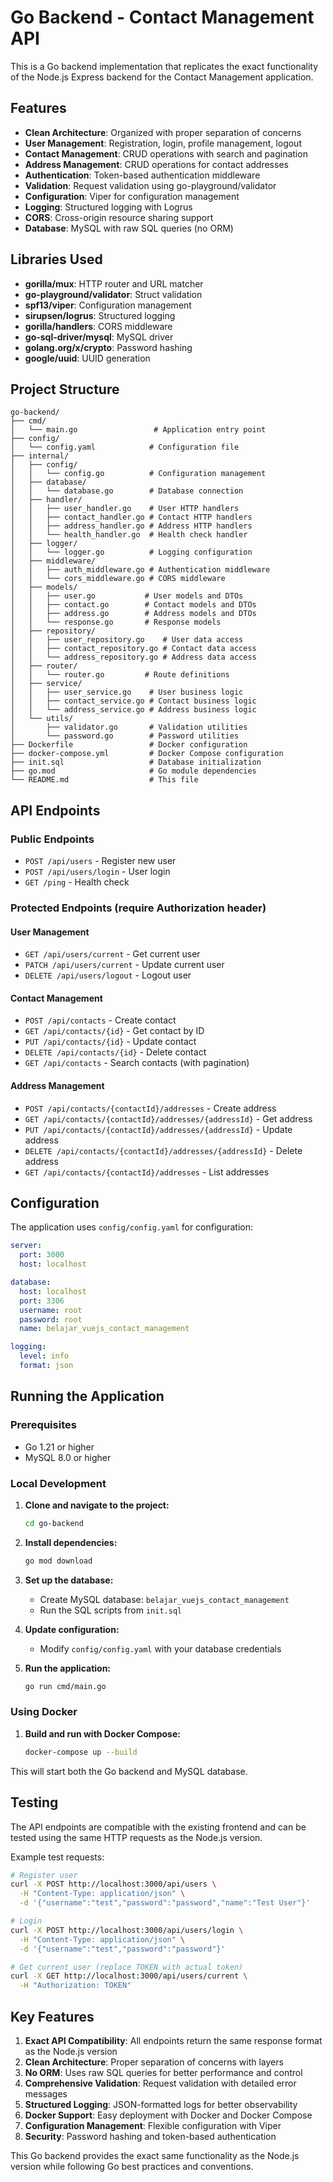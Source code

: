 # Go Backend - Contact Management API

This is a Go backend implementation that replicates the exact functionality of the Node.js Express backend for the Contact Management application.

## Features

- **Clean Architecture**: Organized with proper separation of concerns
- **User Management**: Registration, login, profile management, logout
- **Contact Management**: CRUD operations with search and pagination
- **Address Management**: CRUD operations for contact addresses
- **Authentication**: Token-based authentication middleware
- **Validation**: Request validation using go-playground/validator
- **Configuration**: Viper for configuration management
- **Logging**: Structured logging with Logrus
- **CORS**: Cross-origin resource sharing support
- **Database**: MySQL with raw SQL queries (no ORM)

## Libraries Used

- **gorilla/mux**: HTTP router and URL matcher
- **go-playground/validator**: Struct validation
- **spf13/viper**: Configuration management
- **sirupsen/logrus**: Structured logging
- **gorilla/handlers**: CORS middleware
- **go-sql-driver/mysql**: MySQL driver
- **golang.org/x/crypto**: Password hashing
- **google/uuid**: UUID generation

## Project Structure

```
go-backend/
├── cmd/
│   └── main.go                 # Application entry point
├── config/
│   └── config.yaml            # Configuration file
├── internal/
│   ├── config/
│   │   └── config.go          # Configuration management
│   ├── database/
│   │   └── database.go        # Database connection
│   ├── handler/
│   │   ├── user_handler.go    # User HTTP handlers
│   │   ├── contact_handler.go # Contact HTTP handlers
│   │   ├── address_handler.go # Address HTTP handlers
│   │   └── health_handler.go  # Health check handler
│   ├── logger/
│   │   └── logger.go          # Logging configuration
│   ├── middleware/
│   │   ├── auth_middleware.go # Authentication middleware
│   │   └── cors_middleware.go # CORS middleware
│   ├── models/
│   │   ├── user.go           # User models and DTOs
│   │   ├── contact.go        # Contact models and DTOs
│   │   ├── address.go        # Address models and DTOs
│   │   └── response.go       # Response models
│   ├── repository/
│   │   ├── user_repository.go    # User data access
│   │   ├── contact_repository.go # Contact data access
│   │   └── address_repository.go # Address data access
│   ├── router/
│   │   └── router.go         # Route definitions
│   ├── service/
│   │   ├── user_service.go    # User business logic
│   │   ├── contact_service.go # Contact business logic
│   │   └── address_service.go # Address business logic
│   └── utils/
│       ├── validator.go       # Validation utilities
│       └── password.go        # Password utilities
├── Dockerfile                 # Docker configuration
├── docker-compose.yml         # Docker Compose configuration
├── init.sql                   # Database initialization
├── go.mod                     # Go module dependencies
└── README.md                  # This file
```

## API Endpoints

### Public Endpoints
- `POST /api/users` - Register new user
- `POST /api/users/login` - User login
- `GET /ping` - Health check

### Protected Endpoints (require Authorization header)

#### User Management
- `GET /api/users/current` - Get current user
- `PATCH /api/users/current` - Update current user
- `DELETE /api/users/logout` - Logout user

#### Contact Management
- `POST /api/contacts` - Create contact
- `GET /api/contacts/{id}` - Get contact by ID
- `PUT /api/contacts/{id}` - Update contact
- `DELETE /api/contacts/{id}` - Delete contact
- `GET /api/contacts` - Search contacts (with pagination)

#### Address Management
- `POST /api/contacts/{contactId}/addresses` - Create address
- `GET /api/contacts/{contactId}/addresses/{addressId}` - Get address
- `PUT /api/contacts/{contactId}/addresses/{addressId}` - Update address
- `DELETE /api/contacts/{contactId}/addresses/{addressId}` - Delete address
- `GET /api/contacts/{contactId}/addresses` - List addresses

## Configuration

The application uses `config/config.yaml` for configuration:

```yaml
server:
  port: 3000
  host: localhost

database:
  host: localhost
  port: 3306
  username: root
  password: root
  name: belajar_vuejs_contact_management

logging:
  level: info
  format: json
```

## Running the Application

### Prerequisites
- Go 1.21 or higher
- MySQL 8.0 or higher

### Local Development

1. **Clone and navigate to the project:**
   ```bash
   cd go-backend
   ```

2. **Install dependencies:**
   ```bash
   go mod download
   ```

3. **Set up the database:**
   - Create MySQL database: `belajar_vuejs_contact_management`
   - Run the SQL scripts from `init.sql`

4. **Update configuration:**
   - Modify `config/config.yaml` with your database credentials

5. **Run the application:**
   ```bash
   go run cmd/main.go
   ```

### Using Docker

1. **Build and run with Docker Compose:**
   ```bash
   docker-compose up --build
   ```

This will start both the Go backend and MySQL database.

## Testing

The API endpoints are compatible with the existing frontend and can be tested using the same HTTP requests as the Node.js version.

Example test requests:

```bash
# Register user
curl -X POST http://localhost:3000/api/users \
  -H "Content-Type: application/json" \
  -d '{"username":"test","password":"password","name":"Test User"}'

# Login
curl -X POST http://localhost:3000/api/users/login \
  -H "Content-Type: application/json" \
  -d '{"username":"test","password":"password"}'

# Get current user (replace TOKEN with actual token)
curl -X GET http://localhost:3000/api/users/current \
  -H "Authorization: TOKEN"
```

## Key Features

1. **Exact API Compatibility**: All endpoints return the same response format as the Node.js version
2. **Clean Architecture**: Proper separation of concerns with layers
3. **No ORM**: Uses raw SQL queries for better performance and control
4. **Comprehensive Validation**: Request validation with detailed error messages
5. **Structured Logging**: JSON-formatted logs for better observability
6. **Docker Support**: Easy deployment with Docker and Docker Compose
7. **Configuration Management**: Flexible configuration with Viper
8. **Security**: Password hashing and token-based authentication

This Go backend provides the exact same functionality as the Node.js version while following Go best practices and conventions.